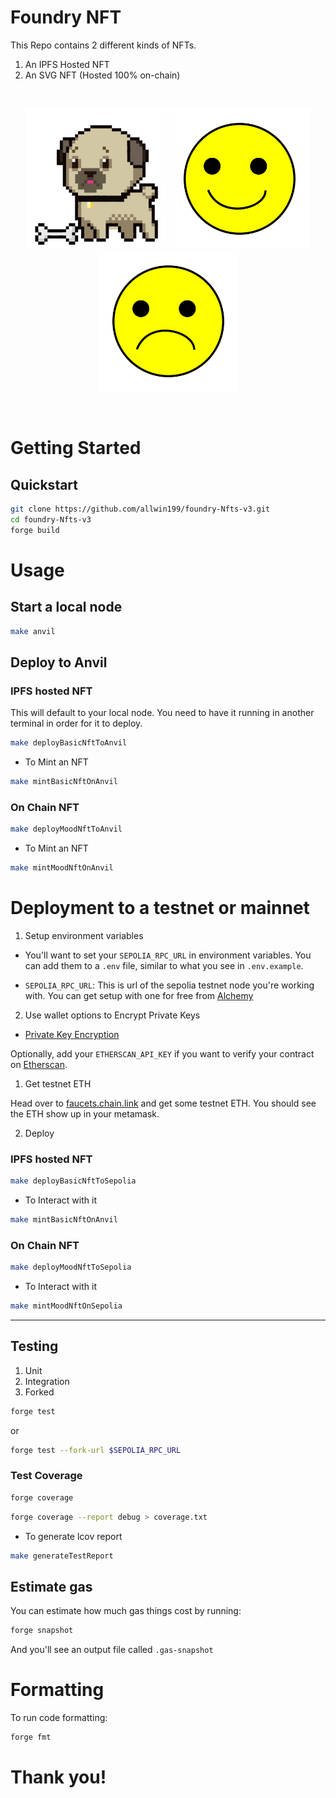 # Foundry NFT

This Repo contains 2 different kinds of NFTs.

1. An IPFS Hosted NFT
2. An SVG NFT (Hosted 100% on-chain)

<br/>
<p align="center">
<img src="./images/pug.png" width="225" alt="NFT Pug">
<img src="./images/happy.svg" width="225" alt="NFT Happy">
<img src="./images/sad.svg" width="225" alt="NFT Frown">
</p>
<br/>

# Getting Started

## Quickstart

```sh
git clone https://github.com/allwin199/foundry-Nfts-v3.git
cd foundry-Nfts-v3
forge build
```

# Usage

## Start a local node

```sh
make anvil
```

## Deploy to Anvil

### IPFS hosted NFT

This will default to your local node. You need to have it running in another terminal in order for it to deploy.

```sh
make deployBasicNftToAnvil
```

-   To Mint an NFT

```sh
make mintBasicNftOnAnvil
```

### On Chain NFT

```sh
make deployMoodNftToAnvil
```

-   To Mint an NFT

```sh
make mintMoodNftOnAnvil
```

# Deployment to a testnet or mainnet

1. Setup environment variables

-   You'll want to set your `SEPOLIA_RPC_URL` in environment variables. You can add them to a `.env` file, similar to what you see in `.env.example`.

-   `SEPOLIA_RPC_URL`: This is url of the sepolia testnet node you're working with. You can get setup with one for free from [Alchemy](https://alchemy.com/?a=673c802981)

2. Use wallet options to Encrypt Private Keys

-   [Private Key Encryption](https://github.com/allwin199/foundry-fundamendals/blob/main/DeploymentDetails.md)

Optionally, add your `ETHERSCAN_API_KEY` if you want to verify your contract on [Etherscan](https://etherscan.io/).

1. Get testnet ETH

Head over to [faucets.chain.link](https://faucets.chain.link/) and get some testnet ETH. You should see the ETH show up in your metamask.

2. Deploy

### IPFS hosted NFT

```sh
make deployBasicNftToSepolia
```

-   To Interact with it

```sh
make mintBasicNftOnAnvil
```

### On Chain NFT

```sh
make deployMoodNftToSepolia
```

-   To Interact with it

```sh
make mintMoodNftOnSepolia
```

---

## Testing

1. Unit
2. Integration
3. Forked

```sh
forge test
```

or

```sh
forge test --fork-url $SEPOLIA_RPC_URL
```

### Test Coverage

```sh
forge coverage
```

```sh
forge coverage --report debug > coverage.txt
```

-   To generate lcov report

```sh
make generateTestReport
```

## Estimate gas

You can estimate how much gas things cost by running:

```sh
forge snapshot
```

And you'll see an output file called `.gas-snapshot`

# Formatting

To run code formatting:

```sh
forge fmt
```

# Thank you!
